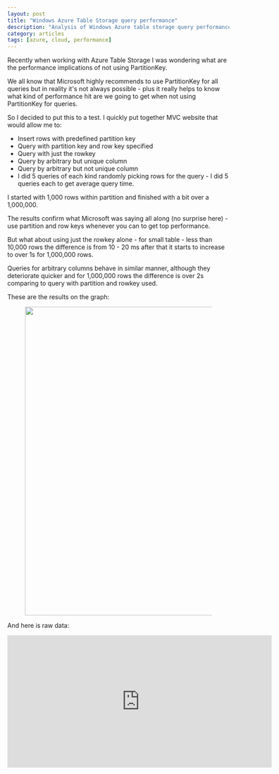```yaml
---
layout: post
title: "Windows Azure Table Storage query performance"
description: "Analysis of Windows Azure table storage query performance"
category: articles
tags: [azure, cloud, performance]
---
```


Recently when working with Azure Table Storage I was wondering what are the performance implications of not using PartitionKey.

We all know that Microsoft highly recommends to use PartitionKey for all queries but in reality it's not always possible - plus it really helps to know what kind of performance hit are we going to get when not using PartitionKey for queries.

So I decided to put this to a test. I quickly put together MVC website that would allow me to:

* Insert rows with predefined partition key
* Query with partition key and row key specified
* Query with just the rowkey
* Query by arbitrary but unique column
* Query by arbitrary but not unique column
* I did 5 queries of each kind randomly picking rows for the query - I did 5 queries each to get average query time.

I started with 1,000 rows within partition and finished with a bit over a 1,000,000.

The results confirm what Microsoft was saying all along (no surprise here) - use partition and row keys whenever you can to get top performance.

But what about using just the rowkey alone - for small table - less than 10,000 rows the difference is from 10 - 20 ms after that it starts to increase to over 1s for 1,000,000 rows.

Queries for arbitrary columns behave in similar manner, although they deteriorate quicker and for 1,000,000 rows the difference is over 2s comparing to query with partition and rowkey used.

These are the results on the graph:
<figure>
	<img src="https://docs.google.com/spreadsheet/oimg?key=0AlccCc4c7XAPdFNPWnZBSHZydWZQbG56UnFkV1g3Z1E&amp;oid=2&amp;zx=ga9civ9t60ge" width="700">
</figure>

And here is raw data:

<iframe frameborder="0" height="300" src="https://docs.google.com/spreadsheet/pub?key=0AlccCc4c7XAPdFNPWnZBSHZydWZQbG56UnFkV1g3Z1E&amp;single=true&amp;gid=0&amp;output=html&amp;widget=true" width="600"></iframe>


